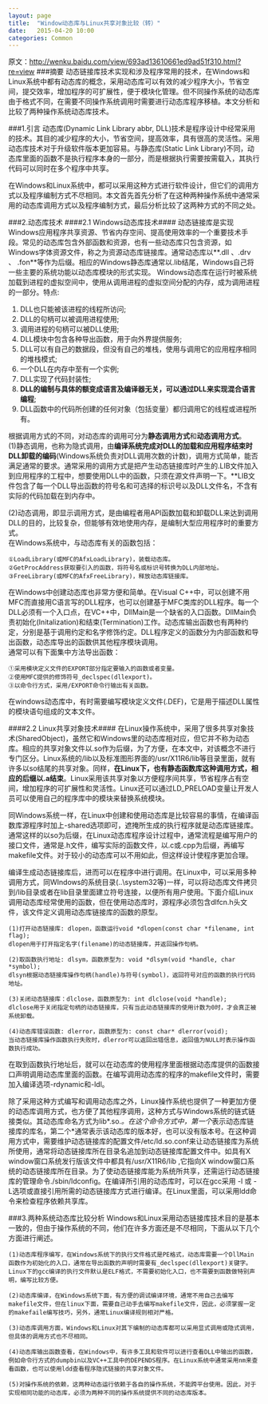```yaml
---
layout: page
title:  "Window动态库与Linux共享对象比较（转）"
date:   2015-04-20 10:00
categories: Common
---
```

原文：http://wenku.baidu.com/view/693ad13610661ed9ad51f310.html?re=view
###摘要
动态链接库技术实现和涉及程序常用的技术，在Windows和Linux系统中都有动态库的概念，采用动态库可以有效的减少程序大小，节省空间，提交效率，增加程序的可扩展性，便于模块化管理。但不同操作系统的动态库由于格式不同，在需要不同操作系统调用时需要进行动态库程序移植。本文分析和比较了两种操作系统动态库技术。 

 
###1.引言
动态库(Dynamic Link Library abbr, DLL)技术是程序设计中经常采用的技术。其目的减少程序的大小，节省空间，提高效率，具有很高的灵活性。采用动态库技术对于升级软件版本更加容易。与静态库(Static Link Library)不同，动态库里面的函数不是执行程序本身的一部分，而是根据执行需要按需载入，其执行代码可以同时在多个程序中共享。  

在Windows和Linux系统中，都可以采用这种方式进行软件设计，但它们的调用方式以及程序编制方式不尽相同。本文首先首先分析了在这种两种操作系统中通常采用的动态库调用方式以及程序编制方式，最后分析比较了这两种方式的不同之处。

###2.动态库技术
####2.1 Windows动态库技术####
动态链接库是实现Windows应用程序共享资源、节省内存空间、提高使用效率的一个重要技术手段。常见的动态库包含外部函数和资源，也有一些动态库只包含资源，如Windows字体资源文件，称之为资源动态库链接库。通常动态库以**.dll 、.drv 、 .fon**等作为后缀。相应的Windows静态库通常以.lib结尾，Windows自己将一些主要的系统功能以动态库模块的形式实现。 Windows动态库在运行时被系统加载到进程的虚拟空间中，使用从调用进程的虚拟空间分配的内存，成为调用进程的一部分。特点:  
1. DLL也只能被该进程的线程所访问;  
2. DLL的句柄可以被调用进程使用;  
3. 调用进程的句柄可以被DLL使用;  
4. DLL模块中包含各种导出函数，用于向外界提供服务;  
5. DLL可以有自己的数据段，但没有自己的堆栈，使用与调用它的应用程序相同的堆栈模式;  
6. 一个DLL在内存中至有一个实例;  
7. DLL实现了代码封装性;  
8. **DLL的编制与具体的额变成语言及编译器无关，可以通过DLL来实现混合语言编程**;  
9. DLL函数中的代码所创建的任何对象（包括变量）都归调用它的线程或进程所有。  

根据调用方式的不同，对动态库的调用可分为**静态调用方式**和**动态调用方式**。  
(1)静态调用，也称为隐式调用，由**编译系统完成对DLL的加载和应用程序结束时DLL卸载的编码**(Windows系统负责对DLL调用次数的计数)，调用方式简单，能否满足通常的要求。通常采用的调用方式是把产生动态链接库时产生的.LIB文件加入到应用程序的工程中，想要使用DLL中的函数，只须在源文件声明一下。**LIB文件包含了每一个DLL导出函数的符号名和可选择的标识号以及DLL文件名，不含有实际的代码加载在到内存中。  

(2)动态调用，即显示调用方式，是由编程者用API函数加载和卸载DLL来达到调用DLL的目的，比较复杂，但能够有效地使用内存，是编制大型应用程序时的重要方式。  
在Windows系统中，与动态库有关的函数包括：

```
①LoadLibrary(或MFC的AfxLoadLibrary)，装载动态库。   
②GetProcAddress获取要引入的函数，将符号名或标识号转换为DLL内部地址。   
③FreeLibrary(或MFC的AfxFreeLibrary)，释放动态库链接库。   
```

在Windows中创建动态库也非常方便和简单。在Visual C++中，可以创建不用MFC而直接用C语言写的DLL程序，也可以创建基于MFC类库的DLL程序。每一个DLL必须有一个入口点，在VC++中，DllMain是一个缺省的入口函数。DllMain负责初始化(Initalization)和结束(Termination)工作。动态库输出函数也有两种约定，分别是基于调用约定和名字修饰约定。DLL程序定义的函数分为内部函数和导出函数，动态库导出的函数供其他程序模块调用。  
通常可以有下面集中方法导出函数：   

```
①采用模块定义文件的EXPORT部分指定要输入的函数或者变量。   
②使用MFC提供的修饰符号_declspec(dllexport)。   
③以命令行方式，采用/EXPORT命令行输出有关函数。   
```

在windows动态库中，有时需要编写模块定义文件(.DEF)，它是用于描述DLL属性的模块语句组成的文本文件。

####2.2 Linux共享对象技术####
在Linux操作系统中，采用了很多共享对象技术(SharedObject)，虽然它和Windows里的动态库相对应，但它并不称为动态库。相应的共享对象文件以.so作为后缀，为了方便，在本文中，对该概念不进行专门区分。Linux系统的/lib以及标准图形界面的/usr/X11R6/lib等目录里面，就有许多以so结尾的共享对象。同样，**在Linux下，也有静态函数库这种调用方式，相应的后缀以.a结束**。Linux采用该共享对象以方便程序间共享，节省程序占有空间，增加程序的可扩展性和灵活性。Linux还可以通过LD_PRELOAD变量让开发人员可以使用自己的程序库中的模块来替换系统模块。

同Windows系统一样，在Linux中创建和使用动态库是比较容易的事情，在编译函数库源程序时加上-shared选项即可，遮掩所生成的执行程序就是动态库链接库。通常这样的以so为后缀，在Linux动态库程序设计过程中，通常流程是编写用户的接口文件，通常是.h文件，编写实际的函数文件，以.c或.cpp为后缀，再编写makefile文件。对于较小的动态库可以不用如此，但这样设计使程序更加合理。

编译生成动态链接库后，进而可以在程序中进行调用。在Linux中，可以采用多种调用方式，同WIndows的系统目录(..\system32等)一样，可以将动态库文件拷贝到/lib目录或者在lib目录里面建立符号连接，以便所有用户使用。下面介绍Linux调用动态库经常使用的函数，但在使用动态库时，源程序必须包含dlfcn.h头文件，该文件定义调用动态库链接库的函数的原型。

```
(1)打开动态链接库: dlopen，函数运行void *dlopen(const char *filename, int flag);
dlopen用于打开指定名字(filename)的动态链接库，并返回操作句柄。

(2)取函数执行地址: dlsym，函数原型为: void *dlsym(void *handle, char *symbol);
dlsyn根据动态链接库操作句柄(handle)与符号(symbol)，返回符号对应的函数的执行代码地址。

(3)关闭动态链接库：dlclose，函数原型为: int dlclose(void *handle);
dlclose用于关闭指定句柄的动态链接库，只有当此动态链接库的使用计数为0时，才会真正被系统卸载。

(4)动态库错误函数: dlerror，函数原型为: const char* dlerror(void);
当动态链接库操作函数执行失败时，dlerror可以返回出错信息，返回值为NULL时表示操作函数执行成功。
```

在取到函数执行地址后，就可以在动态库的使用程序里面根据动态库提供的函数接口声明调用动态库里面的函数。在编写调用动态库的程序的makefile文件时，需要加入编译选项-rdynamic和-ldl。


除了采用这种方式编写和调用动态库之外，Linux操作系统也提供了一种更加方便的动态库调用方式，也方便了其他程序调用，这种方式与Windows系统的链式链接类似。其动态库命名方式为lib*.so.*。在这个命令方式中，第一个*表示动态库链接库的库名，第二个*通常表示该动态库的版本好，也可以没有版本号。在这种调用方式中，需要维护动态链接库的配置文件/etc/ld.so.conf来让动态链接库为系统所使用，通常将动态链接库所在目录名追加到动态链接库配置文件中。如具有X window窗口系统发行版该文件中都具有/usr/X11R6/lib ,它指向X window窗口系统的动态链接库所在目录。为了使动态链接库能为系统所共享，还需运行动态链接库的管理命令./sbin/ldconfig。在编译所引用的动态库时，可以在gcc采用 -l 或 -L选项或直接引用所需的动态链接库方式进行编译。在Linux里面，可以采用ldd命令来检查程序依赖共享库。

###3.两种系统动态库比较分析
Windows和Linux采用动态链接库技术目的是基本一致的，但由于操作系统的不同，他们在许多方面还是不尽相同，下面从以下几个方面进行阐述。

```
(1)动态库程序编写，在Windows系统下的执行文件格式是PE格式，动态库需要一个DllMain函数作为初始化的入口，通常在导出函数的声明时需要有_declspec(dllexport)关键字。Linux下的gcc编译的执行文件默认是ELF格式，不需要初始化入口，也不需要到函数做特别声明，编写比较方便。

(2)动态库编译，在Windows系统下面，有方便的调试编译环境，通常不用自己去编写makefile文件，但在linux下面，需要自己动手去编写makefile文件，因此，必须掌握一定的makefaile编写技巧，另外，通常Linux编译规则相对严格。

(3)动态库调用方面，Windows和Linux对其下编制的动态库都可以采用显式调用或隐式调用，但具体的调用方式也不尽相同。

(4)动态库输出函数查看，在Windows中，有许多工具和软件可以进行查看DLL中输出的函数，例如命令行方式的dumpbin以及VC++工具中的DEPENDS程序。在Linux系统中通常采用nm来查看函数，也可以使用ldd查看程序隐式链接的共享对象文件。

(5)对操作系统的依赖，这两种动态运行依赖于各自的操作系统，不能跨平台使用。因此，对于实现相同功能的动态库，必须为两种不同的操作系统提供不同的动态库版本。
```

